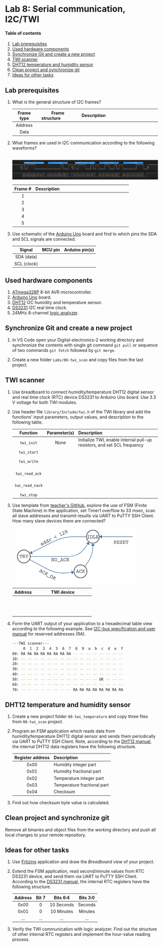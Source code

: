 # Lab 8: Serial communication, I2C/TWI

#### Table of contents

1. [Lab prerequisites](#Lab-prerequisites)
2. [Used hardware components](#Used-hardware-components)
3. [Synchronize Git and create a new project](#Synchronize-Git-and-create-a-new-project)
4. [TWI scanner](#TWI-scanner)
5. [DHT12 temperature and humidity sensor](#DHT12-temperature-and-humidity-sensor)
6. [Clean project and synchronize git](#Clean-project-and-synchronize-git)
7. [Ideas for other tasks](#Ideas-for-other-tasks)


## Lab prerequisites

1. What is the general structure of I2C frames?

    | **Frame type** | **Frame structure**&nbsp;&nbsp;&nbsp;&nbsp;&nbsp;&nbsp;&nbsp;&nbsp;&nbsp;&nbsp;&nbsp;&nbsp; | **Description**&nbsp;&nbsp;&nbsp;&nbsp;&nbsp;&nbsp;&nbsp;&nbsp;&nbsp;&nbsp;&nbsp;&nbsp;&nbsp;&nbsp;&nbsp;&nbsp;&nbsp;&nbsp;&nbsp;&nbsp;&nbsp;&nbsp;&nbsp;&nbsp;&nbsp;&nbsp;&nbsp;&nbsp;&nbsp;&nbsp;&nbsp;&nbsp;&nbsp;&nbsp;&nbsp;&nbsp;&nbsp;&nbsp;&nbsp;&nbsp;&nbsp;&nbsp;&nbsp;&nbsp; |
    | :-: | :-: | :-- |
    | Address |  |  |
    | Data |  |  |

2. What frames are used in I2C communication according to the following waveforms?

    &nbsp;
    ![twi_example](../../Images/twi-dht12_temperature_decoded.png "TWI communication example")

    | **Frame #** | **Description** |
    | :-: | :-- |
    | 1 | &nbsp;&nbsp;&nbsp;&nbsp;&nbsp;&nbsp;&nbsp;&nbsp;&nbsp;&nbsp;&nbsp;&nbsp;&nbsp;&nbsp;&nbsp;&nbsp;&nbsp;&nbsp;&nbsp;&nbsp;&nbsp;&nbsp;&nbsp;&nbsp;&nbsp;&nbsp;&nbsp;&nbsp;&nbsp;&nbsp;&nbsp;&nbsp;&nbsp;&nbsp;&nbsp;&nbsp;&nbsp;&nbsp;&nbsp;&nbsp;&nbsp;&nbsp;&nbsp;&nbsp;&nbsp;&nbsp;&nbsp;&nbsp;&nbsp;&nbsp;&nbsp;&nbsp;&nbsp;&nbsp;&nbsp;&nbsp;&nbsp;&nbsp;&nbsp;&nbsp;&nbsp;&nbsp;&nbsp;&nbsp;&nbsp;&nbsp;&nbsp;&nbsp;&nbsp;&nbsp;&nbsp;&nbsp;&nbsp;&nbsp;&nbsp;&nbsp;&nbsp;&nbsp;&nbsp;&nbsp; |
    | 2 |  |
    | 3 |  |
    | 4 |  |
    | 5 |  |

3. Use schematic of the [Arduino Uno](../../Docs/arduino_shield.pdf) board and find to which pins the SDA and SCL signals are connected.

    | **Signal** | **MCU pin** | **Arduino pin(s)** |
    | :-: | :-: | :-: |
    | SDA (data) |  |  |
    | SCL (clock) |  |  |


## Used hardware components

1. [ATmega328P](https://www.microchip.com/wwwproducts/en/ATmega328P) 8-bit AVR microcontroller.
2. [Arduino Uno](../../Docs/arduino_shield.pdf) board.
3. [DHT12](../../Docs/dht12_manual.pdf) I2C humidity and temperature sensor.
4. [DS3231](../../Docs/ds3231_manual.pdf) I2C real time clock.
5. 24MHz 8-channel [logic analyzer](https://www.saleae.com/).


## Synchronize Git and create a new project

1. In VS Code open your Digital-electronics-2 working directory and synchronize the contents with single git command `git pull` or sequence of two commands `git fetch` followed by `git merge`.

2. Create a new folder `Labs/08-twi_scan` and copy files from the last project.


## TWI scanner

1. Use breadboard to connect humidity/temperature DHT12 digital sensor and real time clock (RTC) device DS3231 to Arduino Uno board. Use 3.3 V voltage for both TWI modules.

2. Use header file `library/Include/twi.h` of the TWI library and add the functions' input parameters, output values, and description to the following table.

    | **Function** | **Parameter(s)** | **Description** |
    | :-: | :-: | :-- |
    | `twi_init` | None | Initialize TWI, enable internal pull-up resistors, and set SCL frequency |
    | `twi_start` |  |  |
    | `twi_write` | <br>&nbsp; |  |
    | `twi_read_ack` | <br>&nbsp; |  |
    | `twi_read_nack` | <br>&nbsp; |  |
    | `twi_stop` |  |  |

3. Use template from [teacher's GitHub](https://github.com/tomas-fryza/Digital-electronics-2/blob/master/Labs/08-twi_scan/main.c), explore the use of FSM (Finite State Machine) in the application, set Timer1 overflow to 33 msec, scan all slave addresses and transmit results via UART to PuTTY SSH Client. How many slave devices there are connected?

    &nbsp;
    ![twi_scan_fsm](../../Images/fsm_twi_scan.png "Finite State Machine of TWI scanner")

    | **Address** | **TWI device** |
    | :-: | :-: |
    |  | &nbsp;&nbsp;&nbsp;&nbsp;&nbsp;&nbsp;&nbsp;&nbsp;&nbsp;&nbsp;&nbsp;&nbsp;&nbsp;&nbsp;&nbsp;&nbsp;&nbsp;&nbsp;&nbsp;&nbsp;&nbsp;&nbsp;&nbsp;&nbsp;&nbsp;&nbsp;&nbsp;&nbsp;&nbsp;&nbsp;&nbsp;&nbsp;&nbsp;&nbsp;&nbsp;&nbsp;&nbsp;&nbsp;&nbsp;&nbsp;&nbsp;&nbsp;&nbsp;&nbsp;&nbsp;&nbsp;&nbsp; |
    |  | &nbsp; |
    |  | &nbsp; |

4. Form the UART output of your application to a hexadecimal table view according to the following example. See [I2C-bus specification and user manual](https://www.nxp.com/docs/en/user-guide/UM10204.pdf) for reserved addresses (RA).

    ```bash
    ---TWI scanner---
         0  1  2  3  4  5  6  7  8  9  a  b  c  d  e  f
    00: RA RA RA RA RA RA RA RA -- -- -- -- -- -- -- -- 
    10: -- -- -- -- -- -- -- -- -- -- -- -- -- -- -- -- 
    20: -- -- -- -- -- -- -- -- -- -- -- -- -- -- -- -- 
    30: -- -- -- -- -- -- -- -- -- -- -- -- -- -- -- -- 
    40: -- -- -- -- -- -- -- -- -- -- -- -- -- -- -- -- 
    50: -- -- -- -- -- -- -- -- -- -- -- -- OK -- -- --
    60: -- -- -- -- -- -- -- -- -- -- -- -- -- -- -- -- 
    70: -- -- -- -- -- -- -- -- RA RA RA RA RA RA RA RA
    ```


## DHT12 temperature and humidity sensor

1. Create a new project folder `08-twi_temperature` and copy three files from `08-twi_scan` project.

2. Program an FSM application which reads data from humidity/temperature DHT12 digital sensor and sends them periodically via UART to PuTTY SSH Client. Note, according to the [DHT12 manual](../../Docs/dht12_manual.pdf), the internal DHT12 data registers have the following structure.

    | **Register address** | **Description** |
    | :-: | :-- |
    | 0x00 | Humidity integer part |
	| 0x01 | Humidity fractional part |
	| 0x02 | Temperature integer part |
	| 0x03 | Temperature fractional part |
	| 0x04 | Checksum |

3. Find out how checksum byte value is calculated.


## Clean project and synchronize git

Remove all binaries and object files from the working directory and push all local changes to your remote repository.


## Ideas for other tasks

1. Use [Fritzing](https://fritzing.org/home/) application and draw the *Breadboard view* of your project.

2. Extend the FSM application, read second/minute values from RTC DS3231 device, and send them via UART to PuTTY SSH Client. According to the [DS3231 manual](../../Docs/ds3231_manual.pdf), the internal RTC registers have the following structure.

    | **Address** | **Bit 7** | **Bits 6:4** | **Bits 3:0** |
    | :-: | :-: | :-: | :-: |
    | 0x00 | 0 | 10 Seconds | Seconds |
    | 0x01 | 0 | 10 Minutes | Minutes |
    | ... | ... | ... | ... |

3. Verify the TWI communication with logic analyzer. Find out the structure of other internal RTC registers and implement the hour-value reading process.
